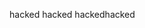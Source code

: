 hacked
hacked
hackedhacked
                         
                  
         
                    
